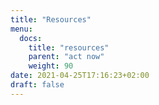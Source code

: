 ```yaml
---
title: "Resources"
menu:
  docs:
    title: "resources"
    parent: "act now"
    weight: 90
date: 2021-04-25T17:16:23+02:00
draft: false
---
```


